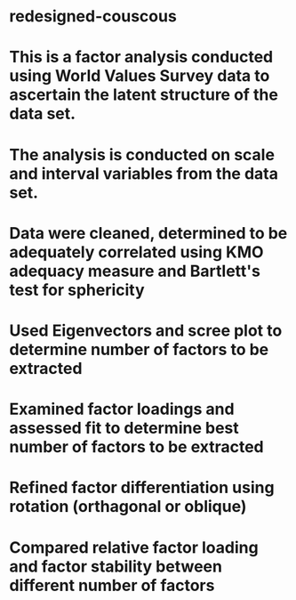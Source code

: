 # redesigned-couscous

# This is a factor analysis conducted using World Values Survey data to ascertain the latent structure of the data set. 
# The analysis is conducted on scale and interval variables from the data set.
# Data were cleaned, determined to be adequately correlated using KMO adequacy measure and Bartlett's test for sphericity
# Used Eigenvectors and scree plot to determine number of factors to be extracted
# Examined factor loadings and assessed fit to determine best number of factors to be extracted
# Refined factor differentiation using rotation (orthagonal or oblique)
# Compared relative factor loading and factor stability between different number of factors
